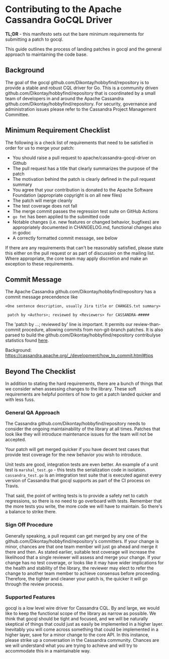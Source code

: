# Contributing to the Apache Cassandra GoCQL Driver

**TL;DR** - this manifesto sets out the bare minimum requirements for submitting a patch to gocql.

This guide outlines the process of landing patches in gocql and the general approach to maintaining the code base.

## Background

The goal of the gocql github.com/Dikontay/hobbyfind/repository is to provide a stable and robust CQL driver for Go.  This is a community driven github.com/Dikontay/hobbyfind/repository that is coordinated by a small team of developers in and around the Apache Cassandra github.com/Dikontay/hobbyfind/repository.  For security, governance and administration issues please refer to the Cassandra Project Management Committee.

## Minimum Requirement Checklist

The following is a check list of requirements that need to be satisfied in order for us to merge your patch:

* You should raise a pull request to apache/cassandra-gocql-driver on Github
* The pull request has a title that clearly summarizes the purpose of the patch
* The motivation behind the patch is clearly defined in the pull request summary
* You agree that your contribution is donated to the Apache Software Foundation (appropriate copyright is on all new files)
* The patch will merge cleanly
* The test coverage does not fall
* The merge commit passes the regression test suite on GitHub Actions
* `go fmt` has been applied to the submitted code
* Notable changes (i.e. new features or changed behavior, bugfixes) are appropriately documented in CHANGELOG.md, functional changes also in godoc
* A correctly formatted commit message, see below

If there are any requirements that can't be reasonably satisfied, please state this either on the pull request or as part of discussion on the mailing list. Where appropriate, the core team may apply discretion and make an exception to these requirements.

## Commit Message

The Apache Cassandra github.com/Dikontay/hobbyfind/repository has a commit message precendence like
```
<One sentence description, usually Jira title or CHANGES.txt summary>

 patch by <Authors>; reviewed by <Reviewers> for CASSANDRA-#####
```

The 'patch by …; reviewed by' line is important.  It permits our review-than-commit procedure, allowing commits from non-git-branch patches.  It is also parsed to build the github.com/Dikontay/hobbyfind/repository contribulyse statistics found [here](https://nightlies.apache.org/cassandra/devbranch/misc/contribulyze/html/).


Background:  https://cassandra.apache.org/_/development/how_to_commit.html#tips

## Beyond The Checklist

In addition to stating the hard requirements, there are a bunch of things that we consider when assessing changes to the library. These soft requirements are helpful pointers of how to get a patch landed quicker and with less fuss.

### General QA Approach

The Cassandra github.com/Dikontay/hobbyfind/repository needs to consider the ongoing maintainability of the library at all times. Patches that look like they will introduce maintenance issues for the team will not be accepted.

Your patch will get merged quicker if you have decent test cases that provide test coverage for the new behavior you wish to introduce.

Unit tests are good, integration tests are even better. An example of a unit test is `marshal_test.go` - this tests the serialization code in isolation. `cassandra_test.go` is an integration test suite that is executed against every version of Cassandra that gocql supports as part of the CI process on Travis.

That said, the point of writing tests is to provide a safety net to catch regressions, so there is no need to go overboard with tests. Remember that the more tests you write, the more code we will have to maintain. So there's a balance to strike there.

### Sign Off Procedure

Generally speaking, a pull request can get merged by any one of the github.com/Dikontay/hobbyfind/repository's committers. If your change is minor, chances are that one team member will just go ahead and merge it there and then. As stated earlier, suitable test coverage will increase the likelihood that a single reviewer will assess and merge your change. If your change has no test coverage, or looks like it may have wider implications for the health and stability of the library, the reviewer may elect to refer the change to another team member to achieve consensus before proceeding. Therefore, the tighter and cleaner your patch is, the quicker it will go through the review process.

### Supported Features

gocql is a low level wire driver for Cassandra CQL. By and large, we would like to keep the functional scope of the library as narrow as possible. We think that gocql should be tight and focused, and we will be naturally skeptical of things that could just as easily be implemented in a higher layer. Inevitably you will come across something that could be implemented in a higher layer, save for a minor change to the core API. In this instance, please strike up a conversation in the Cassandra community. Chances are we will understand what you are trying to achieve and will try to accommodate this in a maintainable way.
